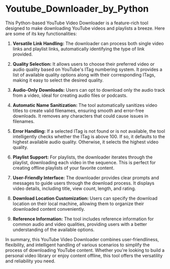 # Youtube_Downloader_by_Python


This Python-based YouTube Video Downloader is a feature-rich tool designed to make downloading YouTube videos and playlists a breeze. Here are some of its key functionalities:

1. __Versatile Link Handling:__ The downloader can process both single video links and playlist links, automatically identifying the type of link provided.

2. __Quality Selection:__ It allows users to choose their preferred video or audio quality based on YouTube's ITag numbering system. It provides a list of available quality options along with their corresponding ITags, making it easy to select the desired quality.

3. __Audio-Only Downloads:__ Users can opt to download only the audio track from a video, ideal for creating audio files or podcasts.

4. __Automatic Name Sanitization:__ The tool automatically sanitizes video titles to create valid filenames, ensuring smooth and error-free downloads. It removes any characters that could cause issues in filenames.

5. __Error Handling:__ If a selected ITag is not found or is not available, the tool intelligently checks whether the ITag is above 100. If so, it defaults to the highest available audio quality. Otherwise, it selects the highest video quality.

6. __Playlist Support:__ For playlists, the downloader iterates through the playlist, downloading each video in the sequence. This is perfect for creating offline playlists of your favorite content.

7. __User-Friendly Interface:__ The downloader provides clear prompts and messages to guide users through the download process. It displays video details, including title, view count, length, and rating.

8. __Download Location Customization:__ Users can specify the download location on their local machine, allowing them to organize their downloaded content conveniently.

9. __Reference Information:__ The tool includes reference information for common audio and video qualities, providing users with a better understanding of the available options.

In summary, this YouTube Video Downloader combines user-friendliness, flexibility, and intelligent handling of various scenarios to simplify the process of downloading YouTube content. Whether you're looking to build a personal video library or enjoy content offline, this tool offers the versatility and reliability you need.
